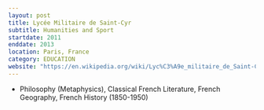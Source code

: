 ```yaml
---
layout: post
title: Lycée Militaire de Saint-Cyr
subtitle: Humanities and Sport
startdate: 2011
enddate: 2013
location: Paris, France
category: EDUCATION
website: "https://en.wikipedia.org/wiki/Lyc%C3%A9e_militaire_de_Saint-Cyr"
---
```


- Philosophy (Metaphysics), Classical French Literature, French Geography, French History (1850-1950)